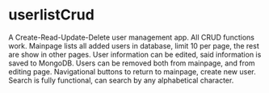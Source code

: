 
# userlistCrud
A Create-Read-Update-Delete user management app. 
All CRUD functions work.
Mainpage lists all added users in database, limit 10 per page, the rest are show in other pages.
User information can be edited, said information is saved to MongoDB.
Users can be removed both from mainpage, and from editing page. 
Navigational buttons to return to mainpage, create new user. 
Search is fully functional, can search by any alphabetical character.
